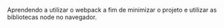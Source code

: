 Aprendendo a utilizar o webpack a fim de minimizar o projeto e utilizar as bibliotecas node no navegador.
